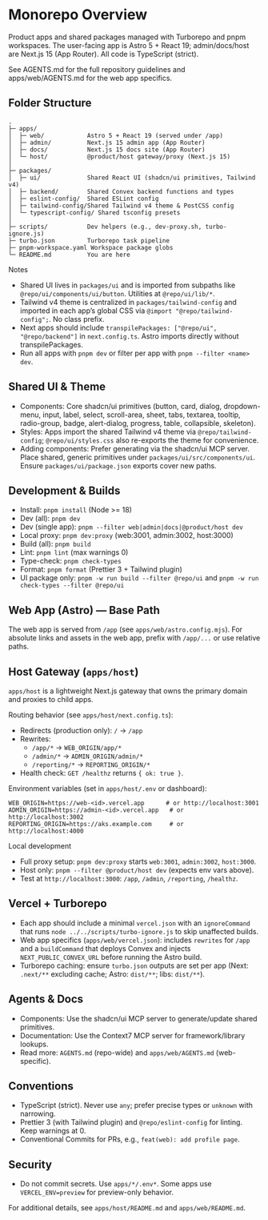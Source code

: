 # Monorepo Overview

Product apps and shared packages managed with Turborepo and pnpm workspaces. The user-facing app is Astro 5 + React 19; admin/docs/host are Next.js 15 (App Router). All code is TypeScript (strict).

See AGENTS.md for the full repository guidelines and apps/web/AGENTS.md for the web app specifics.

## Folder Structure

```
.
├─ apps/
│  ├─ web/            Astro 5 + React 19 (served under /app)
│  ├─ admin/          Next.js 15 admin app (App Router)
│  ├─ docs/           Next.js 15 docs site (App Router)
│  └─ host/           @product/host gateway/proxy (Next.js 15)
│
├─ packages/
│  ├─ ui/             Shared React UI (shadcn/ui primitives, Tailwind v4)
│  ├─ backend/        Shared Convex backend functions and types
│  ├─ eslint-config/  Shared ESLint config
│  ├─ tailwind-config/Shared Tailwind v4 theme & PostCSS config
│  └─ typescript-config/ Shared tsconfig presets
│
├─ scripts/           Dev helpers (e.g., dev-proxy.sh, turbo-ignore.js)
├─ turbo.json         Turborepo task pipeline
├─ pnpm-workspace.yaml Workspace package globs
└─ README.md          You are here
```

Notes
- Shared UI lives in `packages/ui` and is imported from subpaths like `@repo/ui/components/ui/button`. Utilities at `@repo/ui/lib/*`.
- Tailwind v4 theme is centralized in `packages/tailwind-config` and imported in each app’s global CSS via `@import "@repo/tailwind-config";`. No class prefix.
- Next apps should include `transpilePackages: ["@repo/ui", "@repo/backend"]` in `next.config.ts`. Astro imports directly without transpilePackages.
- Run all apps with `pnpm dev` or filter per app with `pnpm --filter <name> dev`.

## Shared UI & Theme

- Components: Core shadcn/ui primitives (button, card, dialog, dropdown-menu, input, label, select, scroll-area, sheet, tabs, textarea, tooltip, radio-group, badge, alert-dialog, progress, table, collapsible, skeleton).
- Styles: Apps import the shared Tailwind v4 theme via `@repo/tailwind-config`; `@repo/ui/styles.css` also re-exports the theme for convenience.
- Adding components: Prefer generating via the shadcn/ui MCP server. Place shared, generic primitives under `packages/ui/src/components/ui`. Ensure `packages/ui/package.json` exports cover new paths.

## Development & Builds

- Install: `pnpm install` (Node >= 18)
- Dev (all): `pnpm dev`
- Dev (single app): `pnpm --filter web|admin|docs|@product/host dev`
- Local proxy: `pnpm dev:proxy` (web:3001, admin:3002, host:3000)
- Build (all): `pnpm build`
- Lint: `pnpm lint` (max warnings 0)
- Type-check: `pnpm check-types`
- Format: `pnpm format` (Prettier 3 + Tailwind plugin)
- UI package only: `pnpm -w run build --filter @repo/ui` and `pnpm -w run check-types --filter @repo/ui`

## Web App (Astro) — Base Path

The web app is served from `/app` (see `apps/web/astro.config.mjs`). For absolute links and assets in the web app, prefix with `/app/...` or use relative paths.

## Host Gateway (`apps/host`)

`apps/host` is a lightweight Next.js gateway that owns the primary domain and proxies to child apps.

Routing behavior (see `apps/host/next.config.ts`):
- Redirects (production only): `/` → `/app`
- Rewrites:
  - `/app/*` → `WEB_ORIGIN/app/*`
  - `/admin/*` → `ADMIN_ORIGIN/admin/*`
  - `/reporting/*` → `REPORTING_ORIGIN/*`
- Health check: `GET /healthz` returns `{ ok: true }`.

Environment variables (set in `apps/host/.env` or dashboard):

```
WEB_ORIGIN=https://web-<id>.vercel.app      # or http://localhost:3001
ADMIN_ORIGIN=https://admin-<id>.vercel.app   # or http://localhost:3002
REPORTING_ORIGIN=https://aks.example.com     # or http://localhost:4000
```

Local development
- Full proxy setup: `pnpm dev:proxy` starts `web:3001`, `admin:3002`, `host:3000`.
- Host only: `pnpm --filter @product/host dev` (expects env vars above).
- Test at `http://localhost:3000`: `/app`, `/admin`, `/reporting`, `/healthz`.

## Vercel + Turborepo

- Each app should include a minimal `vercel.json` with an `ignoreCommand` that runs `node ../../scripts/turbo-ignore.js` to skip unaffected builds.
- Web app specifics (`apps/web/vercel.json`): includes `rewrites` for `/app` and a `buildCommand` that deploys Convex and injects `NEXT_PUBLIC_CONVEX_URL` before running the Astro build.
- Turborepo caching: ensure `turbo.json` outputs are set per app (Next: `.next/**` excluding cache; Astro: `dist/**`; libs: `dist/**`).

## Agents & Docs

- Components: Use the shadcn/ui MCP server to generate/update shared primitives.
- Documentation: Use the Context7 MCP server for framework/library lookups.
- Read more: `AGENTS.md` (repo-wide) and `apps/web/AGENTS.md` (web-specific).

## Conventions

- TypeScript (strict). Never use `any`; prefer precise types or `unknown` with narrowing.
- Prettier 3 (with Tailwind plugin) and `@repo/eslint-config` for linting. Keep warnings at 0.
- Conventional Commits for PRs, e.g., `feat(web): add profile page`.

## Security

- Do not commit secrets. Use `apps/*/.env*`. Some apps use `VERCEL_ENV=preview` for preview-only behavior.

For additional details, see `apps/host/README.md` and `apps/web/README.md`.
